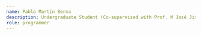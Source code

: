```yaml
---
name: Pablo Martín Berna
description: Undergraduate Student (Co-supervised with Prof. M José Jimenez)
role: programmer
---
```


